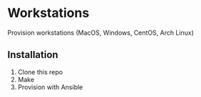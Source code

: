 Workstations
===========

Provision workstations (MacOS, Windows, CentOS, Arch Linux)

Installation
------------

1. Clone this repo 
2. Make
3. Provision with Ansible